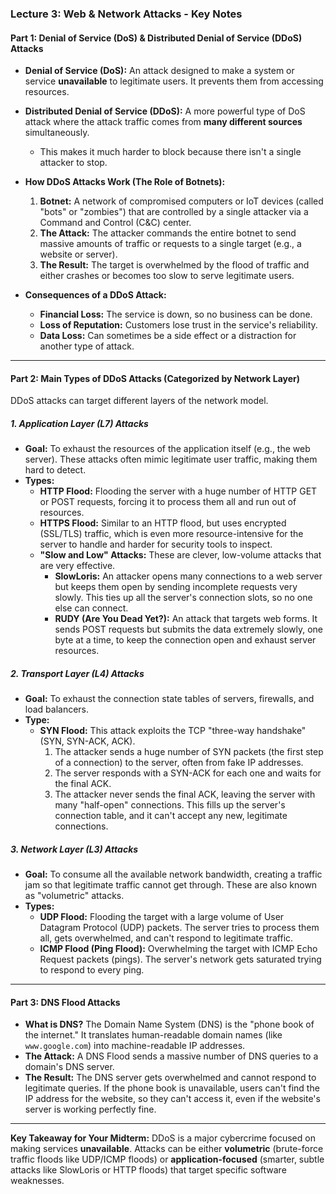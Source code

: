  
### **Lecture 3: Web & Network Attacks - Key Notes**

#### **Part 1: Denial of Service (DoS) & Distributed Denial of Service (DDoS) Attacks**

*   **Denial of Service (DoS):** An attack designed to make a system or service **unavailable** to legitimate users. It prevents them from accessing resources.

*   **Distributed Denial of Service (DDoS):** A more powerful type of DoS attack where the attack traffic comes from **many different sources** simultaneously.
    *   This makes it much harder to block because there isn't a single attacker to stop.

*   **How DDoS Attacks Work (The Role of Botnets):**
    1.  **Botnet:** A network of compromised computers or IoT devices (called "bots" or "zombies") that are controlled by a single attacker via a Command and Control (C&C) center.
    2.  **The Attack:** The attacker commands the entire botnet to send massive amounts of traffic or requests to a single target (e.g., a website or server).
    3.  **The Result:** The target is overwhelmed by the flood of traffic and either crashes or becomes too slow to serve legitimate users.

*   **Consequences of a DDoS Attack:**
    *   **Financial Loss:** The service is down, so no business can be done.
    *   **Loss of Reputation:** Customers lose trust in the service's reliability.
    *   **Data Loss:** Can sometimes be a side effect or a distraction for another type of attack.

---

#### **Part 2: Main Types of DDoS Attacks (Categorized by Network Layer)**

DDoS attacks can target different layers of the network model.

##### **1. Application Layer (L7) Attacks**
*   **Goal:** To exhaust the resources of the application itself (e.g., the web server). These attacks often mimic legitimate user traffic, making them hard to detect.
*   **Types:**
    *   **HTTP Flood:** Flooding the server with a huge number of HTTP GET or POST requests, forcing it to process them all and run out of resources.
    *   **HTTPS Flood:** Similar to an HTTP flood, but uses encrypted (SSL/TLS) traffic, which is even more resource-intensive for the server to handle and harder for security tools to inspect.
    *   **"Slow and Low" Attacks:** These are clever, low-volume attacks that are very effective.
        *   **SlowLoris:** An attacker opens many connections to a web server but keeps them open by sending incomplete requests very slowly. This ties up all the server's connection slots, so no one else can connect.
        *   **RUDY (Are You Dead Yet?):** An attack that targets web forms. It sends POST requests but submits the data extremely slowly, one byte at a time, to keep the connection open and exhaust server resources.

##### **2. Transport Layer (L4) Attacks**
*   **Goal:** To exhaust the connection state tables of servers, firewalls, and load balancers.
*   **Type:**
    *   **SYN Flood:** This attack exploits the TCP "three-way handshake" (SYN, SYN-ACK, ACK).
        1.  The attacker sends a huge number of SYN packets (the first step of a connection) to the server, often from fake IP addresses.
        2.  The server responds with a SYN-ACK for each one and waits for the final ACK.
        3.  The attacker never sends the final ACK, leaving the server with many "half-open" connections. This fills up the server's connection table, and it can't accept any new, legitimate connections.

##### **3. Network Layer (L3) Attacks**
*   **Goal:** To consume all the available network bandwidth, creating a traffic jam so that legitimate traffic cannot get through. These are also known as "volumetric" attacks.
*   **Types:**
    *   **UDP Flood:** Flooding the target with a large volume of User Datagram Protocol (UDP) packets. The server tries to process them all, gets overwhelmed, and can't respond to legitimate traffic.
    *   **ICMP Flood (Ping Flood):** Overwhelming the target with ICMP Echo Request packets (pings). The server's network gets saturated trying to respond to every ping.

---

#### **Part 3: DNS Flood Attacks**

*   **What is DNS?** The Domain Name System (DNS) is the "phone book of the internet." It translates human-readable domain names (like `www.google.com`) into machine-readable IP addresses.
*   **The Attack:** A DNS Flood sends a massive number of DNS queries to a domain's DNS server.
*   **The Result:** The DNS server gets overwhelmed and cannot respond to legitimate queries. If the phone book is unavailable, users can't find the IP address for the website, so they can't access it, even if the website's server is working perfectly fine.

***
**Key Takeaway for Your Midterm:**
DDoS is a major cybercrime focused on making services **unavailable**. Attacks can be either **volumetric** (brute-force traffic floods like UDP/ICMP floods) or **application-focused** (smarter, subtle attacks like SlowLoris or HTTP floods) that target specific software weaknesses.